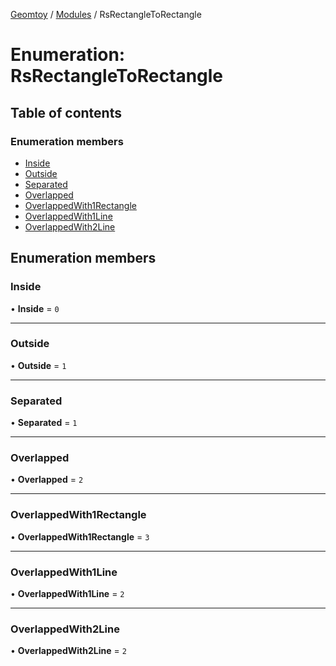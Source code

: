 [Geomtoy](../README.md) / [Modules](../modules.md) / RsRectangleToRectangle

# Enumeration: RsRectangleToRectangle

## Table of contents

### Enumeration members

- [Inside](RsRectangleToRectangle.md#inside)
- [Outside](RsRectangleToRectangle.md#outside)
- [Separated](RsRectangleToRectangle.md#separated)
- [Overlapped](RsRectangleToRectangle.md#overlapped)
- [OverlappedWith1Rectangle](RsRectangleToRectangle.md#overlappedwith1rectangle)
- [OverlappedWith1Line](RsRectangleToRectangle.md#overlappedwith1line)
- [OverlappedWith2Line](RsRectangleToRectangle.md#overlappedwith2line)

## Enumeration members

### Inside

• **Inside** = `0`

___

### Outside

• **Outside** = `1`

___

### Separated

• **Separated** = `1`

___

### Overlapped

• **Overlapped** = `2`

___

### OverlappedWith1Rectangle

• **OverlappedWith1Rectangle** = `3`

___

### OverlappedWith1Line

• **OverlappedWith1Line** = `2`

___

### OverlappedWith2Line

• **OverlappedWith2Line** = `2`
